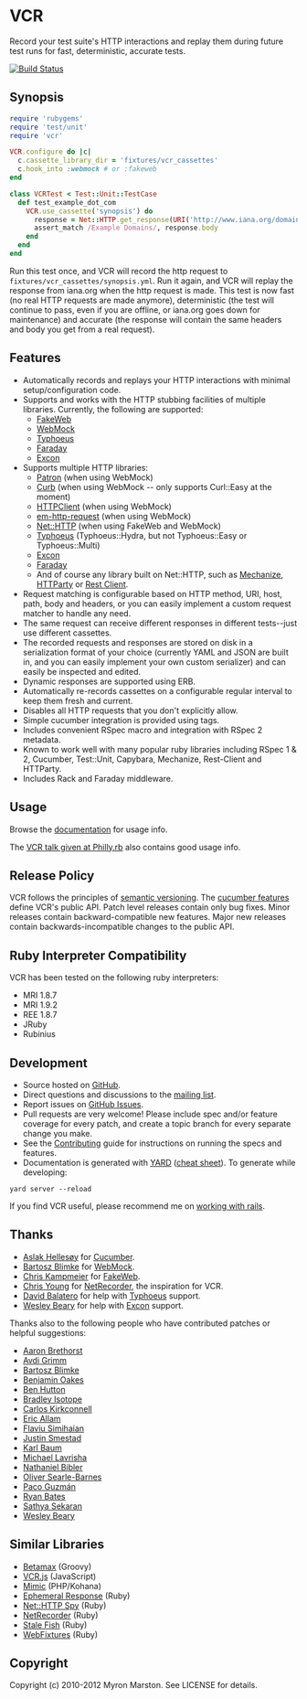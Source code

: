 # VCR

Record your test suite's HTTP interactions and replay them during future test runs for fast, deterministic, accurate tests.

[![Build Status](https://secure.travis-ci.org/myronmarston/vcr.png?branch=master)](http://travis-ci.org/myronmarston/vcr)

## Synopsis

``` ruby
require 'rubygems'
require 'test/unit'
require 'vcr'

VCR.configure do |c|
  c.cassette_library_dir = 'fixtures/vcr_cassettes'
  c.hook_into :webmock # or :fakeweb
end

class VCRTest < Test::Unit::TestCase
  def test_example_dot_com
    VCR.use_cassette('synopsis') do
      response = Net::HTTP.get_response(URI('http://www.iana.org/domains/example/'))
      assert_match /Example Domains/, response.body
    end
  end
end
```

Run this test once, and VCR will record the http request to `fixtures/vcr_cassettes/synopsis.yml`.  Run it again, and VCR
will replay the response from iana.org when the http request is made.  This test is now fast (no real HTTP requests are
made anymore), deterministic (the test will continue to pass, even if you are offline, or iana.org goes down for
maintenance) and accurate (the response will contain the same headers and body you get from a real request).

## Features

* Automatically records and replays your HTTP interactions with minimal setup/configuration code.
* Supports and works with the HTTP stubbing facilities of multiple libraries.  Currently, the
  following are supported:
  * [FakeWeb](https://github.com/chrisk/fakeweb)
  * [WebMock](https://github.com/bblimke/webmock)
  * [Typhoeus](https://github.com/dbalatero/typhoeus)
  * [Faraday](https://github.com/technoweenie/faraday)
  * [Excon](https://github.com/geemus/excon)
* Supports multiple HTTP libraries:
  * [Patron](http://github.com/toland/patron) (when using WebMock)
  * [Curb](http://github.com/taf2/curb) (when using WebMock -- only supports Curl::Easy at the moment)
  * [HTTPClient](http://github.com/nahi/httpclient) (when using WebMock)
  * [em-http-request](http://github.com/igrigorik/em-http-request) (when using WebMock)
  * [Net::HTTP](http://www.ruby-doc.org/stdlib/libdoc/net/http/rdoc/index.html) (when using FakeWeb and WebMock)
  * [Typhoeus](https://github.com/dbalatero/typhoeus) (Typhoeus::Hydra, but not Typhoeus::Easy or Typhoeus::Multi)
  * [Excon](https://github.com/geemus/excon)
  * [Faraday](https://github.com/technoweenie/faraday)
  * And of course any library built on Net::HTTP, such as [Mechanize](http://github.com/tenderlove/mechanize),
    [HTTParty](http://github.com/jnunemaker/httparty) or [Rest Client](http://github.com/archiloque/rest-client).
* Request matching is configurable based on HTTP method, URI, host, path, body and headers, or you can easily
  implement a custom request matcher to handle any need.
* The same request can receive different responses in different tests--just use different cassettes.
* The recorded requests and responses are stored on disk in a serialization format of your choice
  (currently YAML and JSON are built in, and you can easily implement your own custom serializer)
  and can easily be inspected and edited.
* Dynamic responses are supported using ERB.
* Automatically re-records cassettes on a configurable regular interval to keep them fresh and current.
* Disables all HTTP requests that you don't explicitly allow.
* Simple cucumber integration is provided using tags.
* Includes convenient RSpec macro and integration with RSpec 2 metadata.
* Known to work well with many popular ruby libraries including RSpec 1 & 2, Cucumber, Test::Unit,
  Capybara, Mechanize, Rest-Client and HTTParty.
* Includes Rack and Faraday middleware.

## Usage

Browse the [documentation](http://relishapp.com/myronmarston/vcr) for usage info.

The [VCR talk given at Philly.rb](http://philly-rb-vcr-talk.heroku.com/) also
contains good usage info.

## Release Policy

VCR follows the principles of [semantic versioning](http://semver.org/).
The [cucumber features](http://relishapp.com/myronmarston/vcr) define
VCR's public API.  Patch level releases contain only bug fixes.  Minor
releases contain backward-compatible new features.  Major new releases
contain backwards-incompatible changes to the public API.

## Ruby Interpreter Compatibility

VCR has been tested on the following ruby interpreters:

* MRI 1.8.7
* MRI 1.9.2
* REE 1.8.7
* JRuby
* Rubinius

## Development

* Source hosted on [GitHub](http://github.com/myronmarston/vcr).
* Direct questions and discussions to the [mailing list](http://groups.google.com/group/vcr-ruby).
* Report issues on [GitHub Issues](http://github.com/myronmarston/vcr/issues).
* Pull requests are very welcome! Please include spec and/or feature coverage for every patch,
  and create a topic branch for every separate change you make.
* See the [Contributing](https://github.com/myronmarston/vcr/blob/master/CONTRIBUTING.md)
  guide for instructions on running the specs and features.
* Documentation is generated with [YARD](http://yardoc.org/) ([cheat sheet](http://cheat.errtheblog.com/s/yard/)).
  To generate while developing:

```
yard server --reload
```

If you find VCR useful, please recommend me on [working with rails](http://workingwithrails.com/person/16590-myron-marston).

## Thanks

* [Aslak Hellesøy](http://github.com/aslakhellesoy) for [Cucumber](http://github.com/aslakhellesoy/cucumber).
* [Bartosz Blimke](http://github.com/bblimke) for [WebMock](http://github.com/bblimke/webmock).
* [Chris Kampmeier](http://github.com/chrisk) for [FakeWeb](http://github.com/chrisk/fakeweb).
* [Chris Young](http://github.com/chrisyoung) for [NetRecorder](http://github.com/chrisyoung/netrecorder),
  the inspiration for VCR.
* [David Balatero](https://github.com/dbalatero) for help with [Typhoeus](https://github.com/pauldix/typhoeus)
  support.
* [Wesley Beary](https://github.com/geemus) for help with [Excon](https://github.com/geemus/excon)
  support.

Thanks also to the following people who have contributed patches or helpful suggestions:

* [Aaron Brethorst](http://github.com/aaronbrethorst)
* [Avdi Grimm](https://github.com/avdi)
* [Bartosz Blimke](http://github.com/bblimke)
* [Benjamin Oakes](https://github.com/benjaminoakes)
* [Ben Hutton](http://github.com/benhutton)
* [Bradley Isotope](https://github.com/bradleyisotope)
* [Carlos Kirkconnell](https://github.com/kirkconnell)
* [Eric Allam](http://github.com/rubymaverick)
* [Flaviu Simihaian](https://github.com/closedbracket)
* [Justin Smestad](https://github.com/jsmestad)
* [Karl Baum](https://github.com/kbaum)
* [Michael Lavrisha](https://github.com/vrish88)
* [Nathaniel Bibler](https://github.com/nbibler)
* [Oliver Searle-Barnes](https://github.com/opsb)
* [Paco Guzmán](https://github.com/pacoguzman)
* [Ryan Bates](https://github.com/ryanb)
* [Sathya Sekaran](https://github.com/sfsekaran)
* [Wesley Beary](https://github.com/geemus)

## Similar Libraries

* [Betamax](https://github.com/robfletcher/betamax) (Groovy)
* [VCR.js](https://github.com/elcuervo/vcr.js) (JavaScript)
* [Mimic](https://github.com/acoulton/mimic) (PHP/Kohana)
* [Ephemeral Response](https://github.com/sandro/ephemeral_response) (Ruby)
* [Net::HTTP Spy](http://github.com/martinbtt/net-http-spy) (Ruby)
* [NetRecorder](https://github.com/chrisyoung/netrecorder) (Ruby)
* [Stale Fish](https://github.com/jsmestad/stale_fish) (Ruby)
* [WebFixtures](http://github.com/trydionel/web_fixtures) (Ruby)

## Copyright

Copyright (c) 2010-2012 Myron Marston. See LICENSE for details.
